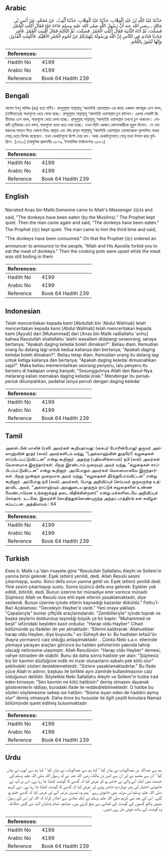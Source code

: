 ## Arabic


<div dir="rtl" lang="ar" style={{fontSize:'larger',backgroundColor:'#f8f9fa',padding:20}}>
حَدَّثَنَا عَبْدُ اللَّهِ بْنُ عَبْدِ الْوَهَّابِ، حَدَّثَنَا عَبْدُ الْوَهَّابِ، حَدَّثَنَا أَيُّوبُ، عَنْ مُحَمَّدٍ، عَنْ أَنَسِ بْنِ مَالِكٍ ـ رضى الله عنه أَنَّ رَسُولَ اللَّهِ صلى الله عليه وسلم جَاءَهُ جَاءٍ فَقَالَ أُكِلَتِ الْحُمُرُ‏.‏ فَسَكَتَ، ثُمَّ أَتَاهُ الثَّانِيَةَ فَقَالَ أُكِلَتِ الْحُمُرُ‏.‏ فَسَكَتَ، ثُمَّ الثَّالِثَةَ فَقَالَ أُفْنِيَتِ الْحُمُرُ‏.‏ فَأَمَرَ مُنَادِيًا فَنَادَى فِي النَّاسِ إِنَّ اللَّهَ وَرَسُولَهُ يَنْهَيَانِكُمْ عَنْ لُحُومِ الْحُمُرِ الأَهْلِيَّةِ‏.‏ فَأُكْفِئَتِ الْقُدُورُ، وَإِنَّهَا لَتَفُورُ بِاللَّحْمِ‏.‏
</div>
<div style={{backgroundColor:'#f8f9fa',padding:20, marginBottom: 10}}><table> <thead> <tr> <th>References:</th> <th></th> </tr> </thead> <tbody><tr><td>Hadith No</td><td>4199</td></tr><tr><td>Arabic No</td><td>4199</td></tr><tr><td>Reference</td><td>Book 64 Hadith 239</td></tr></tbody></table></div>

## Bengali


<div dir="ltr" lang="bn" style={{fontSize:'larger',backgroundColor:'#f8f9fa',padding:20}}>
আনাস ইবনু মালিক (রাঃ) হতে বর্ণিত। রাসূলুল্লাহ সাল্লাল্লাহু ‘আলাইহি ওয়াসাল্লাম-এর কাছে একজন আগন্তুক এসে বলল, (গানীমাতের) গাধাগুলো খেয়ে ফেলা হচ্ছে। রাসূলুল্লাহ সাল্লাল্লাহু ‘আলাইহি ওয়াসাল্লাম চুপ রইলেন। এরপর লোকটি দ্বিতীয়বার এসে বলল, গাধাগুলো খেয়ে ফেলা হচ্ছে। রাসূলুল্লাহ সাল্লাল্লাহু ‘আলাইহি ওয়াসাল্লাম তখনো চুপ থাকলেন। লোকটি তৃতীয়বার এসে বলল, গাধাগুলো খতম করে দেয়া হচ্ছে। তখন তিনি একজন ঘোষণাকারীকে হুকুম দিলেন। সে লোকজনের সামনে গিয়ে ঘোষণা দিলঃ আল্লাহ এবং তাঁর রাসূল সাল্লাল্লাহু ‘আলাইহি ওয়াসাল্লাম তোমাদেরকে গৃহপালিত গাধার গোশ্ত খেতে নিষেধ করেছেন। তখন ডেকচিগুলো উল্টে দেয়া হল। অথচ ডেকচিগুলোতে গোশ্ত তখন টগবগ করে ফুটছিল। [৩৭১০] (আধুনিক প্রকাশনীঃ ৩৮৭৯, ইসলামিক ফাউন্ডেশনঃ ৩৮৮২)
</div>
<div style={{backgroundColor:'#f8f9fa',padding:20, marginBottom: 10}}><table> <thead> <tr> <th>References:</th> <th></th> </tr> </thead> <tbody><tr><td>Hadith No</td><td>4199</td></tr><tr><td>Arabic No</td><td>4199</td></tr><tr><td>Reference</td><td>Book 64 Hadith 239</td></tr></tbody></table></div>

## English


<div dir="ltr" lang="en" style={{fontSize:'larger',backgroundColor:'#f8f9fa',padding:20}}>
Narrated Anas bin Malik:Someone came to Allah's Messenger (ﷺ)s and said, "The donkeys have been eaten (by the Muslims)." The Prophet kept quiet. Then the man came again and said, "The donkeys have been eaten." The Prophet (ﷺ) kept quiet. The man came to him the third time and said, "The donkeys have been consumed." On that the Prophet (ﷺ) ordered an announcer to announce to the people, "Allah and His Apostle forbid you to eat the meat of donkeys." Then the cooking pots were upset while the meat was still boiling in them
</div>
<div style={{backgroundColor:'#f8f9fa',padding:20, marginBottom: 10}}><table> <thead> <tr> <th>References:</th> <th></th> </tr> </thead> <tbody><tr><td>Hadith No</td><td>4199</td></tr><tr><td>Arabic No</td><td>4199</td></tr><tr><td>Reference</td><td>Book 64 Hadith 239</td></tr></tbody></table></div>

## Indonesian


<div dir="ltr" lang="id" style={{fontSize:'larger',backgroundColor:'#f8f9fa',padding:20}}>
Telah menceritakan kepada kami [Abdullah bin 'Abdul Wahhab] telah menceritakan kepada kami [Abdul Wahhab] telah menceritakan kepada kami [Ayyub] dari [Muhammad] dari [Anas bin Malik radliallahu 'anhu] bahwa Rasulullah shallallahu 'alaihi wasallam didatangi seseorang, seraya bertanya; "Apakah daging keledai boleh dimakan?". Beliau diam. Kemudian orang itu datang lagi untuk kedua kalianya dan bertanya; "Apakah daging keledai boleh dimakan?". Beliau tetap diam. Kemudian orang itu datang lagi untuk ketiga kalianya dan bertanya; "Apakah daging keledai dimusnahkan saja?". Maka beliau memerintahkan seorang penyeru, lalu penyeru itu berseru di hadapan orang banyak; "Sesungguhnya Allah dan Rasul-Nya melarang kalian memakan daging keledai jinak." Mendengar itu periuk-periuk ditumpahkan, padahal isinya penuh dengan daging keledai
</div>
<div style={{backgroundColor:'#f8f9fa',padding:20, marginBottom: 10}}><table> <thead> <tr> <th>References:</th> <th></th> </tr> </thead> <tbody><tr><td>Hadith No</td><td>4199</td></tr><tr><td>Arabic No</td><td>4199</td></tr><tr><td>Reference</td><td>Book 64 Hadith 239</td></tr></tbody></table></div>

## Tamil


<div dir="ltr" lang="ta" style={{fontSize:'larger',backgroundColor:'#f8f9fa',padding:20}}>
அனஸ் பின் மாலிக் (ரலி) அவர்கள் கூறியதாவது: (கைபர் போரின்போது) ஒருவர் அல்லாஹ்வின் தூதர் (ஸல்) அவர்களிடம் வந்து, “(அல்லாஹ்வின் தூதரே!) கழுதைகள் சாப்பிடப்பட்டுவிட்டன” என்று கூறினார். அதற்கு (பதிலளிக்காமல்) நபி (ஸல்) அவர்கள் மௌனமாக இருந்தார்கள். பிறகு இரண்டாம் முறையும் அவர் வந்து, “கழுதைகள் சாப்பிடப்பட்டுவிட்டன” என்று கூறினார். அப்போதும் அவர்கள் மௌனமாகவே இருந்தார்கள். பிறகு மூன்றாம் முறையாக அவர் வந்து, “கழுதைகள் தீர்ந்துபோய்விட்டன” என்று கூறினார். அப்போது நபி (ஸல்) அவர்கள், பொது அறிவிப்புச் செய்பவர் ஒருவருக்கு உத்தரவிட அவர், “அல்லாஹ்வும் அவனுடைய தூதரும் நாட்டுக் கழுதைகளை உண்ண வேண்டாமென உங்களுக்குத் தடை விதிக்கின்றனர்” என்று மக்களிடையே அறிவிப்புச் செய்தார். உடனே, இறைச்சி கொதித்துக்கொண்டிருந்த அந்தப் பாத்திரங் கள் கவிழ்க்கப்பட்டன. அத்தியாயம் : 64
</div>
<div style={{backgroundColor:'#f8f9fa',padding:20, marginBottom: 10}}><table> <thead> <tr> <th>References:</th> <th></th> </tr> </thead> <tbody><tr><td>Hadith No</td><td>4199</td></tr><tr><td>Arabic No</td><td>4199</td></tr><tr><td>Reference</td><td>Book 64 Hadith 239</td></tr></tbody></table></div>

## Turkish


<div dir="ltr" lang="tr" style={{fontSize:'larger',backgroundColor:'#f8f9fa',padding:20}}>
Enes b. Malik r.a.'dan rivayete göre "Resulullah Sallallahu Aleyhi ve Sellem'in yanına birisi gelerek: Eşek (etleri) yenildi, dedi. Allah Resulü sesini çıkarmayıp, sustu. İkinci defa onun yanına geldi ve: Eşek (etleri) yenildi dedi. Yine sesini çıkarmayıp sustu. Sonra üçüncü defa ona gelerek: Eşekler yok edildi, bitirildi, dedi. Bunun üzerine bir münadiye emir verince münadi: Şüphesiz Allah ve Resulü size ehli eşek etlerini yasaklamaktadır, diye seslendi. Bunun üzerine içinde etlerin kaynadığı kazanlar döküldü." Fethu'l-Bari Açıklaması: "Geceleyin Hayber'e vardı." Yani oraya yaklaştı. "Çapalarıyla" bunlar çiftçilik araçlarındandır. "Zembilleriyle" içinde toprak ve başka şeylerin doldurulup taşındığı büyük çe bir kaptır. "Muhammed ve beşli" lafzındaki beşliden kasıt ordudur. "Harap oldu Hayber" Cihad bölümünde şu ifadeler de yer almaktadır: "Ellerini kaldırarak: Allahuekber harap oldu Hayber, diye buyurdu." es-Süheyll der ki: Bu hadisten tefaül'ün (hayra yormanın) caiz olduğu anlaşılmaktadır .. Çünkü Nebi s.a.v. ellerinde yıkmaya yarayan araçları görünce bu halden şehirlerinin yakında tahrip olacağı neticesine ulaşmıştır. Allah Resulünün: "Harap oldu Hayber" demesi, vahye istinaden de olabilir. Bunu da daha sonra hadiste yer alan: "Şüphesiz biz bir kavmin düzlüğüne indik mi inzar olunanların sabahı pek kötü olur" şeklindeki sözleri desteklemektedir. "Sizlere yasaklamaktadırlar." Bu ifade yüce Allah'ın adının, başkası ile birlikte aynı zamirde kullanılmasının caiz olduğunun delilidir. Böylelikle Nebi Sallallahu Aleyhi ve Sellem'in hutbe irad eden kimseye: "Sen kavmin ne kötü hatibisin" demiş olmasını dayanak gösterenlerin iddiası, buradaki ifade ile reddedilebilmektedir. O hatibe bu sözleri söylemesine sebep ise hatibin: "İkisine isyan eden de haddini aşmış olur" demiş olmasıydı. Daha önce bu hususlar ile ilgili çeşitli konulara Namaz bölümünde işaret edilmiş bulunmaktadır
</div>
<div style={{backgroundColor:'#f8f9fa',padding:20, marginBottom: 10}}><table> <thead> <tr> <th>References:</th> <th></th> </tr> </thead> <tbody><tr><td>Hadith No</td><td>4199</td></tr><tr><td>Arabic No</td><td>4199</td></tr><tr><td>Reference</td><td>Book 64 Hadith 239</td></tr></tbody></table></div>

## Urdu


<div dir="rtl" lang="ur" style={{fontSize:'larger',backgroundColor:'#f8f9fa',padding:20}}>
ہم سے عبداللہ بن عبدالوہاب نے بیان کیا ‘ کہا ہم سے عبدالوہاب نے بیان کیا ‘ کہا ہم سے ایوب نے بیان کیا ‘ ان سے محمد نے اور ان سے انس بن مالک رضی اللہ عنہ نے کہ رسول اللہ صلی اللہ علیہ وسلم کی خدمت میں ایک آنے والے نے حاضر ہو کر عرض کیا کہ گدھے کا گوشت کھایا جا رہا ہے۔ اس پر آپ نے خاموشی اختیار کی پھر دوبارہ وہ حاضر ہوئے اور عرض کیا کہ گدھے کا گوشت کھایا جا رہا ہے۔ نبی کریم صلی اللہ علیہ وسلم اس مرتبہ بھی خاموش رہے ‘ پھر وہ تیسری مرتبہ آئے اور عرض کیا کہ گدھے ختم ہو گئے۔ اس کے بعد نبی کریم صلی اللہ علیہ وسلم نے ایک منادی سے اعلان کرایا کہ اللہ اور اس کے رسول تمہیں پالتو گدھوں کے گوشت کے کھانے سے منع کرتے ہیں۔ چنانچہ تمام ہانڈیاں الٹ دی گئیں حالانکہ وہ گوشت کے ساتھ جوش مار رہی تھیں۔
</div>
<div style={{backgroundColor:'#f8f9fa',padding:20, marginBottom: 10}}><table> <thead> <tr> <th>References:</th> <th></th> </tr> </thead> <tbody><tr><td>Hadith No</td><td>4199</td></tr><tr><td>Arabic No</td><td>4199</td></tr><tr><td>Reference</td><td>Book 64 Hadith 239</td></tr></tbody></table></div>